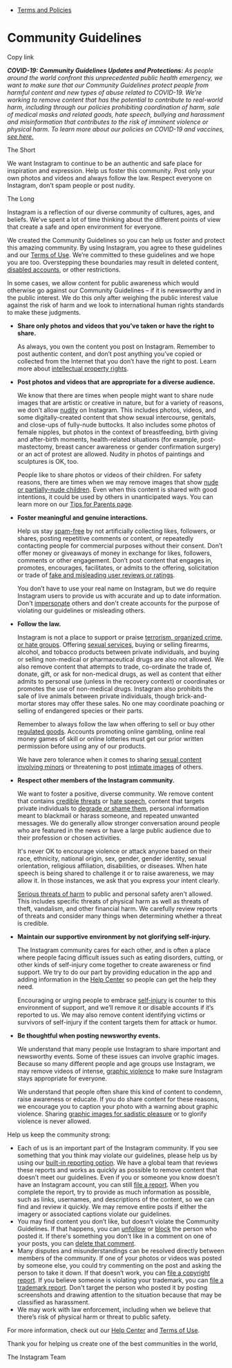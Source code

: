 *   [Terms and Policies](https://help.instagram.com/1417489251945243/?helpref=breadcrumb)

Community Guidelines
====================

Copy link

_**COVID-19: Community Guidelines Updates and Protections:** As people around the world confront this unprecedented public health emergency, we want to make sure that our Community Guidelines protect people from harmful content and new types of abuse related to COVID-19. We’re working to remove content that has the potential to contribute to real-world harm, including through our policies prohibiting coordination of harm, sale of medical masks and related goods, hate speech, bullying and harassment and misinformation that contributes to the risk of imminent violence or physical harm. To learn more about our policies on COVID-19 and vaccines, [see here.](https://help.instagram.com/697825587576762?helpref=faq_content)_

The Short

We want Instagram to continue to be an authentic and safe place for inspiration and expression. Help us foster this community. Post only your own photos and videos and always follow the law. Respect everyone on Instagram, don’t spam people or post nudity.

The Long

Instagram is a reflection of our diverse community of cultures, ages, and beliefs. We’ve spent a lot of time thinking about the different points of view that create a safe and open environment for everyone.

We created the Community Guidelines so you can help us foster and protect this amazing community. By using Instagram, you agree to these guidelines and our [Terms of Use](https://www.instagram.com/legal/terms). We’re committed to these guidelines and we hope you are too. Overstepping these boundaries may result in deleted content, [disabled accounts](https://help.instagram.com/366993040048856?helpref=faq_content), or other restrictions.

In some cases, we allow content for public awareness which would otherwise go against our Community Guidelines – if it is newsworthy and in the public interest. We do this only after weighing the public interest value against the risk of harm and we look to international human rights standards to make these judgments.

*   **Share only photos and videos that you’ve taken or have the right to share.**
    
    As always, you own the content you post on Instagram. Remember to post authentic content, and don’t post anything you’ve copied or collected from the Internet that you don’t have the right to post. Learn more about [intellectual property rights](https://help.instagram.com/126382350847838?helpref=faq_content).
    
*   **Post photos and videos that are appropriate for a diverse audience.**
    
    We know that there are times when people might want to share nude images that are artistic or creative in nature, but for a variety of reasons, we don’t allow [nudity](https://l.instagram.com/?u=https%3A%2F%2Fwww.facebook.com%2Fcommunitystandards%2Fadult_nudity_sexual_activity&e=AT3lvCfPS3SGB1MldOqvCSBmPQ_BLG4EQNoh1CFxECzF8sQZBrFGwxlRlyS2agoHUn2vo4o4cgR331dvLQGP8KVuwOZUqI0f2gyf2EwwzBPdomIdhEabeXsvK4rJ7JSnVKfxMDQsp9HLp547CP8AHh8QMe8ohGPZWVhVcg) on Instagram. This includes photos, videos, and some digitally-created content that show sexual intercourse, genitals, and close-ups of fully-nude buttocks. It also includes some photos of female nipples, but photos in the context of breastfeeding, birth giving and after-birth moments, health-related situations (for example, post-mastectomy, breast cancer awareness or gender confirmation surgery) or an act of protest are allowed. Nudity in photos of paintings and sculptures is OK, too.
    
    People like to share photos or videos of their children. For safety reasons, there are times when we may remove images that show [nude or partially-nude children](https://l.instagram.com/?u=https%3A%2F%2Fwww.facebook.com%2Fcommunitystandards%2Fchild_nudity_sexual_exploitation&e=AT3lvCfPS3SGB1MldOqvCSBmPQ_BLG4EQNoh1CFxECzF8sQZBrFGwxlRlyS2agoHUn2vo4o4cgR331dvLQGP8KVuwOZUqI0f2gyf2EwwzBPdomIdhEabeXsvK4rJ7JSnVKfxMDQsp9HLp547CP8AHh8QMe8ohGPZWVhVcg). Even when this content is shared with good intentions, it could be used by others in unanticipated ways. You can learn more on our [Tips for Parents page](https://help.instagram.com/154475974694511/?helpref=faq_content).
    
*   **Foster meaningful and genuine interactions.**
    
    Help us stay [spam-free](https://l.instagram.com/?u=https%3A%2F%2Fwww.facebook.com%2Fcommunitystandards%2Fspam&e=AT3lvCfPS3SGB1MldOqvCSBmPQ_BLG4EQNoh1CFxECzF8sQZBrFGwxlRlyS2agoHUn2vo4o4cgR331dvLQGP8KVuwOZUqI0f2gyf2EwwzBPdomIdhEabeXsvK4rJ7JSnVKfxMDQsp9HLp547CP8AHh8QMe8ohGPZWVhVcg) by not artificially collecting likes, followers, or shares, posting repetitive comments or content, or repeatedly contacting people for commercial purposes without their consent. Don’t offer money or giveaways of money in exchange for likes, followers, comments or other engagement. Don’t post content that engages in, promotes, encourages, facilitates, or admits to the offering, solicitation or trade of [fake and misleading user reviews or ratings](https://l.instagram.com/?u=https%3A%2F%2Fwww.facebook.com%2Fcommunitystandards%2Ffraud_deception&e=AT3lvCfPS3SGB1MldOqvCSBmPQ_BLG4EQNoh1CFxECzF8sQZBrFGwxlRlyS2agoHUn2vo4o4cgR331dvLQGP8KVuwOZUqI0f2gyf2EwwzBPdomIdhEabeXsvK4rJ7JSnVKfxMDQsp9HLp547CP8AHh8QMe8ohGPZWVhVcg).
    
    You don’t have to use your real name on Instagram, but we do require Instagram users to provide us with accurate and up to date information. Don't [impersonate](https://l.instagram.com/?u=https%3A%2F%2Fwww.facebook.com%2Fcommunitystandards%2Fmisrepresentation&e=AT3lvCfPS3SGB1MldOqvCSBmPQ_BLG4EQNoh1CFxECzF8sQZBrFGwxlRlyS2agoHUn2vo4o4cgR331dvLQGP8KVuwOZUqI0f2gyf2EwwzBPdomIdhEabeXsvK4rJ7JSnVKfxMDQsp9HLp547CP8AHh8QMe8ohGPZWVhVcg) others and don't create accounts for the purpose of violating our guidelines or misleading others.
    
*   **Follow the law.**
    
    Instagram is not a place to support or praise [terrorism, organized crime, or hate groups](https://l.instagram.com/?u=https%3A%2F%2Fwww.facebook.com%2Fcommunitystandards%2Fdangerous_individuals_organizations&e=AT3lvCfPS3SGB1MldOqvCSBmPQ_BLG4EQNoh1CFxECzF8sQZBrFGwxlRlyS2agoHUn2vo4o4cgR331dvLQGP8KVuwOZUqI0f2gyf2EwwzBPdomIdhEabeXsvK4rJ7JSnVKfxMDQsp9HLp547CP8AHh8QMe8ohGPZWVhVcg). Offering [sexual services](https://l.instagram.com/?u=https%3A%2F%2Fwww.facebook.com%2Fcommunitystandards%2Fsexual_solicitation&e=AT3lvCfPS3SGB1MldOqvCSBmPQ_BLG4EQNoh1CFxECzF8sQZBrFGwxlRlyS2agoHUn2vo4o4cgR331dvLQGP8KVuwOZUqI0f2gyf2EwwzBPdomIdhEabeXsvK4rJ7JSnVKfxMDQsp9HLp547CP8AHh8QMe8ohGPZWVhVcg), buying or selling firearms, alcohol, and tobacco products between private individuals, and buying or selling non-medical or pharmaceutical drugs are also not allowed. We also remove content that attempts to trade, co-ordinate the trade of, donate, gift, or ask for non-medical drugs, as well as content that either admits to personal use (unless in the recovery context) or coordinates or promotes the use of non-medical drugs. Instagram also prohibits the sale of live animals between private individuals, though brick-and-mortar stores may offer these sales. No one may coordinate poaching or selling of endangered species or their parts.
    
    Remember to always follow the law when offering to sell or buy other [regulated goods](https://l.instagram.com/?u=https%3A%2F%2Fwww.facebook.com%2Fcommunitystandards%2Fregulated_goods&e=AT3lvCfPS3SGB1MldOqvCSBmPQ_BLG4EQNoh1CFxECzF8sQZBrFGwxlRlyS2agoHUn2vo4o4cgR331dvLQGP8KVuwOZUqI0f2gyf2EwwzBPdomIdhEabeXsvK4rJ7JSnVKfxMDQsp9HLp547CP8AHh8QMe8ohGPZWVhVcg). Accounts promoting online gambling, online real money games of skill or online lotteries must get our prior written permission before using any of our products.
    
    We have zero tolerance when it comes to sharing [sexual content involving minors](https://l.instagram.com/?u=https%3A%2F%2Fwww.facebook.com%2Fcommunitystandards%2Fchild_nudity_sexual_exploitation&e=AT3lvCfPS3SGB1MldOqvCSBmPQ_BLG4EQNoh1CFxECzF8sQZBrFGwxlRlyS2agoHUn2vo4o4cgR331dvLQGP8KVuwOZUqI0f2gyf2EwwzBPdomIdhEabeXsvK4rJ7JSnVKfxMDQsp9HLp547CP8AHh8QMe8ohGPZWVhVcg) or threatening to post [intimate images](https://l.instagram.com/?u=https%3A%2F%2Fwww.facebook.com%2Fcommunitystandards%2Fsexual_exploitation_adults&e=AT3lvCfPS3SGB1MldOqvCSBmPQ_BLG4EQNoh1CFxECzF8sQZBrFGwxlRlyS2agoHUn2vo4o4cgR331dvLQGP8KVuwOZUqI0f2gyf2EwwzBPdomIdhEabeXsvK4rJ7JSnVKfxMDQsp9HLp547CP8AHh8QMe8ohGPZWVhVcg) of others.
    
*   **Respect other members of the Instagram community.**
    
    We want to foster a positive, diverse community. We remove content that contains [credible threats](https://l.instagram.com/?u=https%3A%2F%2Fwww.facebook.com%2Fcommunitystandards%2Fcredible_violence&e=AT3lvCfPS3SGB1MldOqvCSBmPQ_BLG4EQNoh1CFxECzF8sQZBrFGwxlRlyS2agoHUn2vo4o4cgR331dvLQGP8KVuwOZUqI0f2gyf2EwwzBPdomIdhEabeXsvK4rJ7JSnVKfxMDQsp9HLp547CP8AHh8QMe8ohGPZWVhVcg) or [hate speech](https://l.instagram.com/?u=https%3A%2F%2Fwww.facebook.com%2Fcommunitystandards%2Fhate_speech&e=AT3lvCfPS3SGB1MldOqvCSBmPQ_BLG4EQNoh1CFxECzF8sQZBrFGwxlRlyS2agoHUn2vo4o4cgR331dvLQGP8KVuwOZUqI0f2gyf2EwwzBPdomIdhEabeXsvK4rJ7JSnVKfxMDQsp9HLp547CP8AHh8QMe8ohGPZWVhVcg), content that targets private individuals to [degrade or shame them](https://l.instagram.com/?u=https%3A%2F%2Fwww.facebook.com%2Fcommunitystandards%2Fbullying&e=AT3lvCfPS3SGB1MldOqvCSBmPQ_BLG4EQNoh1CFxECzF8sQZBrFGwxlRlyS2agoHUn2vo4o4cgR331dvLQGP8KVuwOZUqI0f2gyf2EwwzBPdomIdhEabeXsvK4rJ7JSnVKfxMDQsp9HLp547CP8AHh8QMe8ohGPZWVhVcg), personal information meant to blackmail or harass someone, and repeated unwanted messages. We do generally allow stronger conversation around people who are featured in the news or have a large public audience due to their profession or chosen activities.
    
    It's never OK to encourage violence or attack anyone based on their race, ethnicity, national origin, sex, gender, gender identity, sexual orientation, religious affiliation, disabilities, or diseases. When hate speech is being shared to challenge it or to raise awareness, we may allow it. In those instances, we ask that you express your intent clearly.
    
    [Serious threats of harm](https://l.instagram.com/?u=https%3A%2F%2Fwww.facebook.com%2Fcommunitystandards%2Fcredible_violence&e=AT3lvCfPS3SGB1MldOqvCSBmPQ_BLG4EQNoh1CFxECzF8sQZBrFGwxlRlyS2agoHUn2vo4o4cgR331dvLQGP8KVuwOZUqI0f2gyf2EwwzBPdomIdhEabeXsvK4rJ7JSnVKfxMDQsp9HLp547CP8AHh8QMe8ohGPZWVhVcg) to public and personal safety aren't allowed. This includes specific threats of physical harm as well as threats of theft, vandalism, and other financial harm. We carefully review reports of threats and consider many things when determining whether a threat is credible.
    
*   **Maintain our supportive environment by not glorifying self-injury.**
    
    The Instagram community cares for each other, and is often a place where people facing difficult issues such as eating disorders, cutting, or other kinds of self-injury come together to create awareness or find support. We try to do our part by providing education in the app and adding information in the [Help Center](https://help.instagram.com/) so people can get the help they need.
    
    Encouraging or urging people to embrace [self-injury](https://l.instagram.com/?u=https%3A%2F%2Fwww.facebook.com%2Fcommunitystandards%2Fsuicide_self_injury_violence&e=AT3lvCfPS3SGB1MldOqvCSBmPQ_BLG4EQNoh1CFxECzF8sQZBrFGwxlRlyS2agoHUn2vo4o4cgR331dvLQGP8KVuwOZUqI0f2gyf2EwwzBPdomIdhEabeXsvK4rJ7JSnVKfxMDQsp9HLp547CP8AHh8QMe8ohGPZWVhVcg) is counter to this environment of support, and we’ll remove it or disable accounts if it’s reported to us. We may also remove content identifying victims or survivors of self-injury if the content targets them for attack or humor.
    
*   **Be thoughtful when posting newsworthy events.**
    
    We understand that many people use Instagram to share important and newsworthy events. Some of these issues can involve graphic images. Because so many different people and age groups use Instagram, we may remove videos of intense, [graphic violence](https://l.instagram.com/?u=https%3A%2F%2Fwww.facebook.com%2Fcommunitystandards%2Fgraphic_violence&e=AT3lvCfPS3SGB1MldOqvCSBmPQ_BLG4EQNoh1CFxECzF8sQZBrFGwxlRlyS2agoHUn2vo4o4cgR331dvLQGP8KVuwOZUqI0f2gyf2EwwzBPdomIdhEabeXsvK4rJ7JSnVKfxMDQsp9HLp547CP8AHh8QMe8ohGPZWVhVcg) to make sure Instagram stays appropriate for everyone.
    
    We understand that people often share this kind of content to condemn, raise awareness or educate. If you do share content for these reasons, we encourage you to caption your photo with a warning about graphic violence. Sharing [graphic images for sadistic pleasure](https://l.instagram.com/?u=https%3A%2F%2Fwww.facebook.com%2Fcommunitystandards%2Fcruel_insensitive&e=AT3lvCfPS3SGB1MldOqvCSBmPQ_BLG4EQNoh1CFxECzF8sQZBrFGwxlRlyS2agoHUn2vo4o4cgR331dvLQGP8KVuwOZUqI0f2gyf2EwwzBPdomIdhEabeXsvK4rJ7JSnVKfxMDQsp9HLp547CP8AHh8QMe8ohGPZWVhVcg) or to glorify violence is never allowed.
    

Help us keep the community strong:

*   Each of us is an important part of the Instagram community. If you see something that you think may violate our guidelines, please help us by using our [built-in reporting option](https://help.instagram.com/165828726894770?helpref=faq_content). We have a global team that reviews these reports and works as quickly as possible to remove content that doesn’t meet our guidelines. Even if you or someone you know doesn’t have an Instagram account, you can still [file a report](https://help.instagram.com/contact/383679321740945). When you complete the report, try to provide as much information as possible, such as links, usernames, and descriptions of the content, so we can find and review it quickly. We may remove entire posts if either the imagery or associated captions violate our guidelines.
*   You may find content you don’t like, but doesn’t violate the Community Guidelines. If that happens, you can [unfollow](https://help.instagram.com/286340048138725?helpref=faq_content) or [block](https://help.instagram.com/426700567389543/?helpref=faq_content) the person who posted it. If there's something you don't like in a comment on one of your posts, you can [delete that comment](https://help.instagram.com/289098941190483?helpref=faq_content).
*   Many disputes and misunderstandings can be resolved directly between members of the community. If one of your photos or videos was posted by someone else, you could try commenting on the post and asking the person to take it down. If that doesn’t work, you can [file a copyright report](https://help.instagram.com/126382350847838?helpref=faq_content). If you believe someone is violating your trademark, you can [file a trademark report](https://help.instagram.com/222826637847963?helpref=faq_content). Don't target the person who posted it by posting screenshots and drawing attention to the situation because that may be classified as harassment.
*   We may work with law enforcement, including when we believe that there’s risk of physical harm or threat to public safety.

For more information, check out our [Help Center](https://help.instagram.com/) and [Terms of Use](https://l.instagram.com/?u=http%3A%2F%2Finstagram.com%2Flegal%2Fterms%2F%23&e=AT3lvCfPS3SGB1MldOqvCSBmPQ_BLG4EQNoh1CFxECzF8sQZBrFGwxlRlyS2agoHUn2vo4o4cgR331dvLQGP8KVuwOZUqI0f2gyf2EwwzBPdomIdhEabeXsvK4rJ7JSnVKfxMDQsp9HLp547CP8AHh8QMe8ohGPZWVhVcg).

Thank you for helping us create one of the best communities in the world,

The Instagram Team